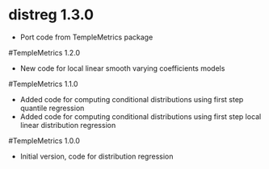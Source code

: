 # distreg 1.3.0
  * Port code from TempleMetrics package

#TempleMetrics 1.2.0
  * New code for local linear smooth varying coefficients models

#TempleMetrics 1.1.0
  * Added code for computing conditional distributions using first step quantile regression
  * Added code for computing conditional distributions using first step local linear distribution regression

#TempleMetrics 1.0.0

  * Initial version, code for distribution regression
